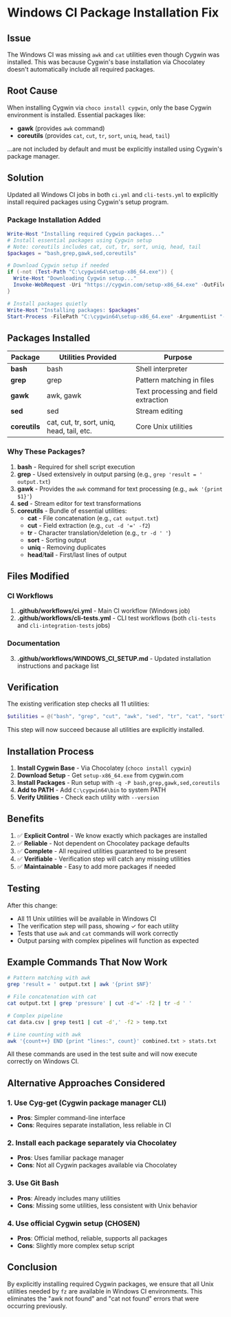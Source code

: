 # Windows CI Package Installation Fix

## Issue

The Windows CI was missing `awk` and `cat` utilities even though Cygwin was installed. This was because Cygwin's base installation via Chocolatey doesn't automatically include all required packages.

## Root Cause

When installing Cygwin via `choco install cygwin`, only the base Cygwin environment is installed. Essential packages like:
- **gawk** (provides `awk` command)
- **coreutils** (provides `cat`, `cut`, `tr`, `sort`, `uniq`, `head`, `tail`)

...are not included by default and must be explicitly installed using Cygwin's package manager.

## Solution

Updated all Windows CI jobs in both `ci.yml` and `cli-tests.yml` to explicitly install required packages using Cygwin's setup program.

### Package Installation Added

```powershell
Write-Host "Installing required Cygwin packages..."
# Install essential packages using Cygwin setup
# Note: coreutils includes cat, cut, tr, sort, uniq, head, tail
$packages = "bash,grep,gawk,sed,coreutils"

# Download Cygwin setup if needed
if (-not (Test-Path "C:\cygwin64\setup-x86_64.exe")) {
  Write-Host "Downloading Cygwin setup..."
  Invoke-WebRequest -Uri "https://cygwin.com/setup-x86_64.exe" -OutFile "C:\cygwin64\setup-x86_64.exe"
}

# Install packages quietly
Write-Host "Installing packages: $packages"
Start-Process -FilePath "C:\cygwin64\setup-x86_64.exe" -ArgumentList "-q","-P","$packages" -Wait -NoNewWindow
```

## Packages Installed

| Package | Utilities Provided | Purpose |
|---------|-------------------|---------|
| **bash** | bash | Shell interpreter |
| **grep** | grep | Pattern matching in files |
| **gawk** | awk, gawk | Text processing and field extraction |
| **sed** | sed | Stream editing |
| **coreutils** | cat, cut, tr, sort, uniq, head, tail, etc. | Core Unix utilities |

### Why These Packages?

1. **bash** - Required for shell script execution
2. **grep** - Used extensively in output parsing (e.g., `grep 'result = ' output.txt`)
3. **gawk** - Provides the `awk` command for text processing (e.g., `awk '{print $1}'`)
4. **sed** - Stream editor for text transformations
5. **coreutils** - Bundle of essential utilities:
   - **cat** - File concatenation (e.g., `cat output.txt`)
   - **cut** - Field extraction (e.g., `cut -d '=' -f2`)
   - **tr** - Character translation/deletion (e.g., `tr -d ' '`)
   - **sort** - Sorting output
   - **uniq** - Removing duplicates
   - **head**/**tail** - First/last lines of output

## Files Modified

### CI Workflows
1. **.github/workflows/ci.yml** - Main CI workflow (Windows job)
2. **.github/workflows/cli-tests.yml** - CLI test workflows (both `cli-tests` and `cli-integration-tests` jobs)

### Documentation
3. **.github/workflows/WINDOWS_CI_SETUP.md** - Updated installation instructions and package list

## Verification

The existing verification step checks all 11 utilities:

```powershell
$utilities = @("bash", "grep", "cut", "awk", "sed", "tr", "cat", "sort", "uniq", "head", "tail")
```

This step will now succeed because all utilities are explicitly installed.

## Installation Process

1. **Install Cygwin Base** - Via Chocolatey (`choco install cygwin`)
2. **Download Setup** - Get `setup-x86_64.exe` from cygwin.com
3. **Install Packages** - Run setup with `-q -P bash,grep,gawk,sed,coreutils`
4. **Add to PATH** - Add `C:\cygwin64\bin` to system PATH
5. **Verify Utilities** - Check each utility with `--version`

## Benefits

1. ✅ **Explicit Control** - We know exactly which packages are installed
2. ✅ **Reliable** - Not dependent on Chocolatey package defaults
3. ✅ **Complete** - All required utilities guaranteed to be present
4. ✅ **Verifiable** - Verification step will catch any missing utilities
5. ✅ **Maintainable** - Easy to add more packages if needed

## Testing

After this change:
- All 11 Unix utilities will be available in Windows CI
- The verification step will pass, showing ✓ for each utility
- Tests that use `awk` and `cat` commands will work correctly
- Output parsing with complex pipelines will function as expected

## Example Commands That Now Work

```bash
# Pattern matching with awk
grep 'result = ' output.txt | awk '{print $NF}'

# File concatenation with cat
cat output.txt | grep 'pressure' | cut -d'=' -f2 | tr -d ' '

# Complex pipeline
cat data.csv | grep test1 | cut -d',' -f2 > temp.txt

# Line counting with awk
awk '{count++} END {print "lines:", count}' combined.txt > stats.txt
```

All these commands are used in the test suite and will now execute correctly on Windows CI.

## Alternative Approaches Considered

### 1. Use Cyg-get (Cygwin package manager CLI)
- **Pros**: Simpler command-line interface
- **Cons**: Requires separate installation, less reliable in CI

### 2. Install each package separately via Chocolatey
- **Pros**: Uses familiar package manager
- **Cons**: Not all Cygwin packages available via Chocolatey

### 3. Use Git Bash
- **Pros**: Already includes many utilities
- **Cons**: Missing some utilities, less consistent with Unix behavior

### 4. Use official Cygwin setup (CHOSEN)
- **Pros**: Official method, reliable, supports all packages
- **Cons**: Slightly more complex setup script

## Conclusion

By explicitly installing required Cygwin packages, we ensure that all Unix utilities needed by `fz` are available in Windows CI environments. This eliminates the "awk not found" and "cat not found" errors that were occurring previously.
